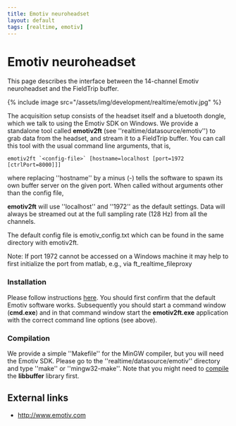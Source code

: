 ```yaml
---
title: Emotiv neuroheadset
layout: default
tags: [realtime, emotiv]
---
```


# Emotiv neuroheadset

This page describes the interface between the 14-channel Emotiv neuroheadset and the FieldTrip buffer.

{% include image src="/assets/img/development/realtime/emotiv.jpg" %}

The acquisition setup consists of the headset itself and a bluetooth dongle, which we talk to using the Emotiv SDK on Windows. We provide a standalone
tool called **emotiv2ft** (see ''realtime/datasource/emotiv'') to grab data from the headset, and stream it to a FieldTrip buffer. 
You can call this tool with the usual command line arguments, that is,

    emotiv2ft `<config-file>` [hostname=localhost [port=1972 [ctrlPort=8000]]]
    
where replacing ''hostname'' by a minus (-) tells the software to spawn its own buffer server on the given port. When called without arguments other than the config file, 

**emotiv2ft** will use ''localhost'' and ''1972'' as the default settings. Data will always be streamed out at the full sampling rate (128 Hz)
from all the channels. 

The default config file is emotiv_config.txt which can be found in the same directory with emotiv2ft.

Note: If port 1972 cannot be accessed on a Windows machine it may help to first initialize the port from matlab, e.g., via ft_realtime_fileproxy

### Installation

Please follow instructions [here](https://emotiv.com/quickstart-guides/QuickStartGuide2014.pdf). You should first confirm that the default Emotiv software works. Subsequently you should start a command window (**cmd.exe**) and in that command window start the **emotiv2ft.exe** application with the correct command line options (see above).

### Compilation

We provide a simple ''Makefile'' for the MinGW compiler, but you will need the Emotiv SDK. 
Please go to the ''realtime/datasource/emotiv'' directory and type ''make'' or ''mingw32-make''. 
Note that you might need to [compile](/development/realtime/buffer) the **libbuffer** library first.

## External links

*  http://www.emotiv.com
